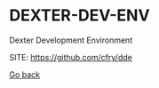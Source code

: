 # DEXTER-DEV-ENV
 
 Dexter Development Environment
 
 SITE: https://github.com/cfry/dde

 [Go back](https://portable-linux-apps.github.io/apps.html)
